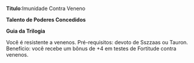 **Titulo**:Imunidade Contra Veneno

**Talento de Poderes Concedidos**

**Guia da Trilogia**

 Você é resistente a venenos. Pré-requisitos: devoto de Sszzaas ou Tauron. Benefício: você recebe um bônus de +4 em testes de Fortitude contra venenos.